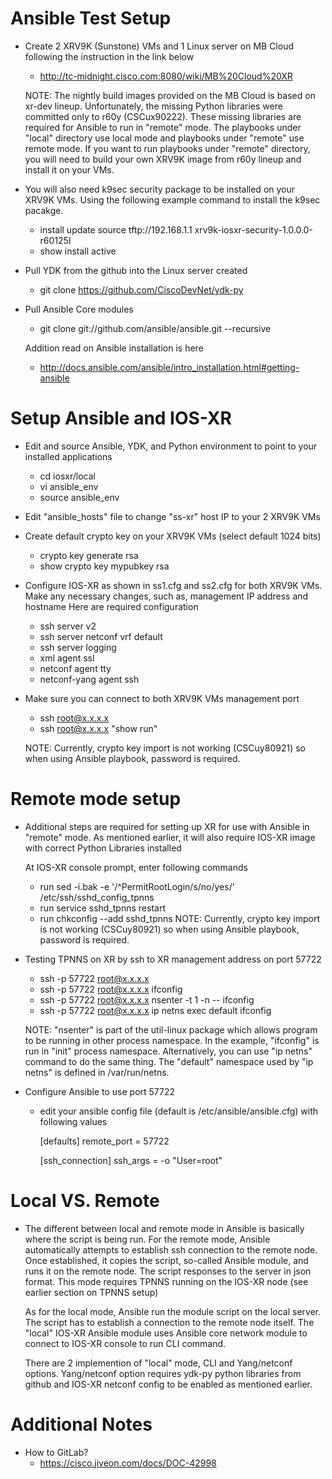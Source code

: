 Ansible Test Setup
==================

- Create 2 XRV9K (Sunstone) VMs and 1 Linux server on MB Cloud following
  the instruction in the link below
  * http://tc-midnight.cisco.com:8080/wiki/MB%20Cloud%20XR

  NOTE:
    The nightly build images provided on the MB Cloud is based on xr-dev lineup.
    Unfortunately, the missing Python libraries were committed only to r60y
    (CSCux90222).  These missing libraries are required for Ansible to run
    in "remote" mode. The playbooks under "local" directory use local mode and
    playbooks under "remote" use remote mode.  If you want to run playbooks
    under "remote" directory, you will need to build your own XRV9K image from 
    r60y lineup and install it on your VMs.

- You will also need k9sec security package to be installed on your XRV9K VMs.
  Using the following example command to install the k9sec pacakge.
  * install update source tftp://192.168.1.1 xrv9k-iosxr-security-1.0.0.0-r60125I
  * show install active

- Pull YDK from the github into the Linux server created
  * git clone https://github.com/CiscoDevNet/ydk-py

- Pull Ansible Core modules
  * git clone git://github.com/ansible/ansible.git --recursive

  Addition read on Ansible installation is here
  * http://docs.ansible.com/ansible/intro_installation.html#getting-ansible

Setup Ansible and IOS-XR
========================

- Edit and source Ansible, YDK, and Python environment to point to your
  installed applications
  * cd iosxr/local
  * vi ansible_env
  * source ansible_env

- Edit "ansible_hosts" file to change "ss-xr" host IP to your 2 XRV9K VMs

- Create default crypto key on your XRV9K VMs (select default 1024 bits)
  * crypto key generate rsa 
  * show crypto key mypubkey rsa

- Configure IOS-XR as shown in ss1.cfg and ss2.cfg for both XRV9K VMs.
  Make any necessary changes, such as, management IP address and hostname
  Here are required configuration
  * ssh server v2
  * ssh server netconf vrf default
  * ssh server logging
  * xml agent ssl
  * netconf agent tty
  * netconf-yang agent ssh
  
- Make sure you can connect to both XRV9K VMs management port
  * ssh root@x.x.x.x
  * ssh root@x.x.x.x "show run"

  NOTE:
    Currently, crypto key import is not working (CSCuy80921) so when
    using Ansible playbook, password is required.

Remote mode setup
=================

- Additional steps are required for setting up XR for use with Ansible in
  "remote" mode.  As mentioned earlier, it will also require IOS-XR image
  with correct Python Libraries installed

  At IOS-XR console prompt, enter following commands
  * run sed -i.bak -e '/^PermitRootLogin/s/no/yes/' /etc/ssh/sshd_config_tpnns
  * run service sshd_tpnns restart
  * run chkconfig --add sshd_tpnns
  NOTE:
    Currently, crypto key import is not working (CSCuy80921) so when
    using Ansible playbook, password is required.

- Testing TPNNS on XR by ssh to XR management address on port 57722
  * ssh -p 57722 root@x.x.x.x
  * ssh -p 57722 root@x.x.x.x ifconfig
  * ssh -p 57722 root@x.x.x.x nsenter -t 1 -n -- ifconfig
  * ssh -p 57722 root@x.x.x.x ip netns exec default ifconfig
  
  NOTE: "nsenter" is part of the util-linux package which allows program to
        be running in other process namespace.  In the example, "ifconfig" is
        run in "init" process namespace.  Alternatively, you can use "ip netns"
        command to do the same thing.  The "default" namespace used by
        "ip netns" is defined in /var/run/netns.
  
- Configure Ansible to use port 57722
  * edit your ansible config file (default is /etc/ansible/ansible.cfg) with
    following values
    
    [defaults]
    remote_port = 57722

    [ssh_connection]
    ssh_args = -o "User=root"
  
Local VS. Remote
================

- The different between local and remote mode in Ansible is basically
  where the script is being run.  For the remote mode, Ansible automatically
  attempts to establish ssh connection to the remote node.  Once established,
  it copies the script, so-called Ansible module, and runs it on the remote
  node. The script responses to the server in json format. This mode requires
  TPNNS running on the IOS-XR node (see earlier section on TPNNS setup)

  As for the local mode, Ansible run the module script on the local server.
  The script has to establish a connection to the remote node itself. The
  "local" IOS-XR Ansible module uses Ansible core network module to connect
  to IOS-XR console to run CLI command.

  There are 2 implemention of "local" mode, CLI and Yang/netconf options.
  Yang/netconf option requires ydk-py python libraries from github and 
  IOS-XR netconf config to be enabled as mentioned earlier.


Additional Notes
================

- How to GitLab?
  * https://cisco.jiveon.com/docs/DOC-42998
